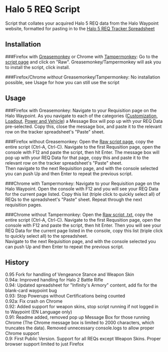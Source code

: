 # Halo 5 REQ Script

Script that collates your acquired Halo 5 REQ data from the Halo Waypoint website, formatted for pasting in to the [Halo 5 REQ Tracker Spreadsheet](https://docs.google.com/spreadsheets/d/1fiI-65mJWDKIt5pGIfkrwxbjBc32BVHKqdnuqydLZPI)

## Installation

###Firefox with [Greasemonkey](https://addons.mozilla.org/en-GB/firefox/addon/greasemonkey/) or Chrome with [Tampermonkey](https://chrome.google.com/webstore/detail/tampermonkey/dhdgffkkebhmkfjojejmpbldmpobfkfo?hl=en):
Go to the [script page](https://github.com/wormania/halo5-req-script/blob/master/halo5-req.user.js) and click on "Raw". Greasemonkey/Tampermonkey will ask you to install the script, click install.

###Firefox/Chrome *without* Greasemonkey/Tampermonkey:
No installation possible, see Usage for how you can still use the script

## Usage

###Firefox with Greasemonkey:
Navigate to your Requisition page on the Halo Waypoint. As you navigate to each of the categories ([Customization](https://www.halowaypoint.com/en-gb/games/halo-5-guardians/xbox-one/requisitions/categories/customization?ownedOnly=False), [Loadout](https://www.halowaypoint.com/en-gb/games/halo-5-guardians/xbox-one/requisitions/categories/loadout?ownedOnly=False), [Power and Vehicle](https://www.halowaypoint.com/en-gb/games/halo-5-guardians/xbox-one/requisitions/categories/powerandvehicle?ownedOnly=False)) a Message Box will pop up with your REQ Data pre-selected. 
Copy this, close the message box, and paste it to the relevant row on the tracker spreadsheet's "Paste" sheet.

###Firefox without Greasemonkey:
Open the [Raw script page](https://github.com/wormania/halo5-req-script/raw/master/halo5-req.user.js), copy the entire script (Ctrl-A, Ctrl-C). Navigate to the first Requsition page, open the console with F12 and paste the script, then hit Enter. The message box will pop up with your REQ Data for that page, copy this and paste it to the relevant row on the tracker spreadsheet's "Paste" sheet.  
Then navigate to the next Requisition page, and with the console selected you can push Up and then Enter to repeat the previous script.

###Chrome with Tampermonkey:
Navigate to your Requisition page on the Halo Waypoint. Open the console with F12 and you will see your REQ Data for the current page listed. Copy this list (triple click to quickly select all) of REQs to the spreadsheet's "Paste" sheet. Repeat through the next requisition pages.

###Chrome without Tampermonkey:
Open the [Raw script .txt](https://raw.githubusercontent.com/wormania/halo5-req-script/master/halo5-req.txt), copy the entire script (Ctrl-A, Ctrl-C). Navigate to the first Requsition page, open the console with F12 and paste the script, then hit Enter. Then you will see your REQ Data for the current page listed in the console, copy this list (triple click to quickly select all) to the spreadsheet.  
Navigate to the next Requisition page, and with the console selected you can push Up and then Enter to repeat the previous script.

## History
0.95 Fork for handling of Vengeance Stance and Weapon Skin  
0.94a: Improved handling for Halo 2 Battle Rifle  
0.94: Updated spreadsheet for "Infinity's Armory" content, add fix for the blank-card waypoint bug  
0.93: Stop Powerups without Certifications being counted  
0.92a: Fix crash on Chrome  
0.92: Added support for weapon skins, stop script running if not logged in to Waypoint (EN Language only)  
0.91: Readme added, removed pop up Message Box for those running Chrome (The Chrome message box is limited to 2000 characters, which truncates the data). Removed unnecessary console.logs to allow proper Chrome support  
0.9: First Public Version. Support for all REQs except Weapon Skins. Proper browser support limited to just Firefox
